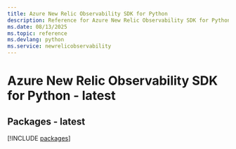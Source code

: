 ```yaml
---
title: Azure New Relic Observability SDK for Python
description: Reference for Azure New Relic Observability SDK for Python
ms.date: 08/13/2025
ms.topic: reference
ms.devlang: python
ms.service: newrelicobservability
---
```

# Azure New Relic Observability SDK for Python - latest
## Packages - latest
[!INCLUDE [packages](new-relic-observability-index.md)]